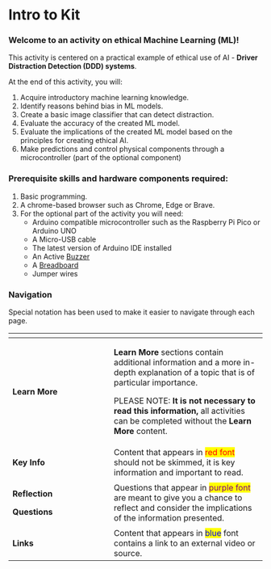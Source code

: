 # Intro to Kit

### Welcome to an activity on ethical Machine Learning (ML)!&#x20;

This activity is centered on a practical example of ethical use of AI - **Driver Distraction Detection (DDD) systems**.

At the end of this activity, you will: &#x20;

1. Acquire introductory machine learning knowledge.
2. Identify reasons behind bias in ML models.
3. Create a basic image classifier that can detect distraction.
4. Evaluate the accuracy of the created ML model.
5. Evaluate the implications of the created ML model  based on the principles for creating ethical AI.&#x20;
6. Make predictions and control physical components through a microcontroller (part of the optional component)&#x20;

### Prerequisite skills and hardware components required:&#x20;

1. Basic programming.&#x20;
2. A chrome-based browser such as Chrome, Edge or Brave. &#x20;
3. For the optional part of the activity you will need:&#x20;
   * Arduino compatible microcontroller such as the Raspberry Pi Pico or Arduino UNO
   * A Micro-USB cable
   * The latest version of Arduino IDE installed
   * An Active [Buzzer](https://www.circuitbasics.com/what-is-a-buzzer/)
   * A [Breadboard](https://learn.sparkfun.com/tutorials/how-to-use-a-breadboard/all)&#x20;
   * Jumper wires

### Navigation

Special notation has been used to make it easier to navigate through each page.&#x20;

<table data-header-hidden><thead><tr><th width="185"></th><th></th></tr></thead><tbody><tr><td><strong>Learn More</strong></td><td><p><strong>Learn More</strong> sections contain additional information and a more in-depth explanation of a topic that is of particular importance. </p><p></p><p>PLEASE NOTE: <strong>It is not necessary to read this information,</strong> all activities can be completed without the <strong>Learn More</strong> content. </p></td></tr><tr><td><strong>Key Info</strong></td><td>Content that appears in <mark style="color:red;">red font</mark> should not be skimmed, it is key information and important to read. </td></tr><tr><td><p><strong>Reflection</strong> </p><p><strong>Questions</strong></p></td><td>Questions that appear in <mark style="color:purple;">purple font</mark> are meant to give you a chance to reflect and consider the implications of the information presented. </td></tr><tr><td><strong>Links</strong></td><td>Content that appears in <mark style="color:blue;">blue</mark> font contains a link to an external video or source. </td></tr></tbody></table>

